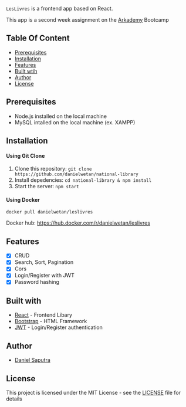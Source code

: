 `LesLivres` is a frontend app based on React.

This app is a second week assignment on the [Arkademy](https://www.arkademy.com/) Bootcamp

## Table Of Content
* [Prerequisites](https://github.com/danielwetan/national-library#prerequisites)
* [Installation](https://github.com/danielwetan/national-library#installation)
* [Features](https://github.com/danielwetan/national-library#features)
* [Built wtih](https://github.com/danielwetan/national-library#features)
* [Author](https://github.com/danielwetan/national-library#author)
* [License](https://github.com/danielwetan/national-library#license)

## Prerequisites
- Node.js installed on the local machine
- MySQL intalled on the local machine (ex. XAMPP)

## Installation

#### Using Git Clone
1. Clone this repository:
    `git clone https://github.com/danielwetan/national-library`
2. Install depedencies:
    `cd national-library & npm install`
4. Start the server:
    `npm start`
 
#### Using Docker
```docker pull danielwetan/leslivres ```

Docker hub: https://hub.docker.com/r/danielwetan/leslivres


## Features
- [x] CRUD
- [x] Search, Sort, Pagination
- [x] Cors
- [x] Login/Register with JWT
- [x] Password hashing

## Built with
- [React](https://reactjs.org/) - Frontend Libary
- [Bootstrap](https://getbootstrap.com) - HTML Framework
- [JWT](https://jwt.io/) - Login/Register authentication

## Author
- [Daniel Saputra](https://www.linkedin.com/in/danielwetan/)

## License
This project is licensed under the MIT License - see the [LICENSE](https://github.com/danielwetan/national-library/blob/master/LICENSE) file for details
